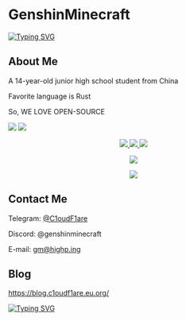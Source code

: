 # GenshinMinecraft

[![Typing SVG](https://readme-typing-svg.herokuapp.com?font=Agbalumo&pause=1000&random=false&width=435&lines=Hi%2C+There+is+GenshinMinecraft)](https://git.io/typing-svg)

## About Me

A 14-year-old junior high school student from China

Favorite language is Rust

So, WE LOVE OPEN-SOURCE

![](https://github-readme-stats.vercel.app/api?username=GenshinMinecraft&count_private=true&show_icons=true&theme=dark)
![](https://github-readme-stats.vercel.app/api/top-langs/?username=GenshinMinecraft&layout=compact&theme=dark)

<p align="center">
  <a href="https://c1oudf1are.eu.org">
    <img src="https://skillicons.dev/icons?i=rust,bash,cpp,arduino,wasm" />
    <img src="https://skillicons.dev/icons?i=linux,arch,debian,ubuntu,mint,windows" />
    <img src="https://skillicons.dev/icons?i=cloudflare,githubactions,git,vim,discord,gmail,nginx,replit,vscode&perline=5" />
  </a>
</p>

<p align="center">
  <a href="https://c1oudf1are.eu.org">
    <img src="https://skillicons.dev/icons?i=linux,arch,debian,ubuntu,mint,windows" />
  </a>
</p>

<p align="center">
  <a href="https://c1oudf1are.eu.org">
    <img src="https://skillicons.dev/icons?i=cloudflare,githubactions,git,vim,discord,gmail,nginx,replit,vscode&perline=5" />
  </a>
</p>

## Contact Me

Telegram: [@C1oudF1are](https://t.me/c1oudf1are)

Discord: @genshinminecraft

E-mail: gm@highp.ing

## Blog
<https://blog.c1oudf1are.eu.org/>

[![Typing SVG](https://readme-typing-svg.herokuapp.com?font=Pixelify+Sans&size=40&pause=1000&random=false&width=800&lines=WE+LOVE+OPEN-SOURCE+--Arduino)](https://git.io/typing-svg)
